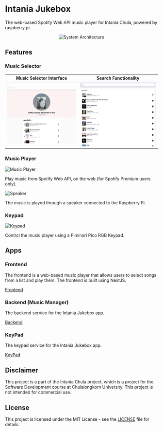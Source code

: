# Intania Jukebox

The web-based Spotify Web API music player for Intania Chula, powered by raspberry pi.

<p align="center">
  <image width="750" alt="System Architecture" src="./docs/images/architecture.png">
</p>

## Features

### Music Selector

Music Selector Interface             |  Search Functionality
:-------------------------:|:-------------------------:
![Queue](./docs/images/queue.png)  |  ![Search](./docs/images/search.png)

### Music Player

<image width="300" alt="Music Player" src="./docs/images/player.png">

Play music from Spotify Web API, on the web (for Spotify Premium users only).

<image width="300" alt="Speaker" src="./docs/images/speaker.jpg">

The music is played through a speaker connected to the Raspberry Pi.

### Keypad

<image width="300" alt="Keypad" src="./docs/images/pico_keypad.jpg">

Control the music player using a Piminori Pico RGB Keypad.

## Apps

### Frontend

The frontend is a web-based music player that allows users to select songs from a list and play them. The frontend is built using NextJS.

[Frontend](./frontend)

### Backend (Music Manager)

The backend service for the Intania Jukebox app.

[Backend](./music-manager)

### KeyPad

The keypad service for the Intania Jukebox app.

[KeyPad](./keypad)

## Disclaimer

This project is a part of the Intania Chula project, which is a project for the Software Development course at Chulalongkorn University. This project is not intended for commercial use.

## License

This project is licensed under the MIT License - see the [LICENSE](./LICENSE) file for details.
